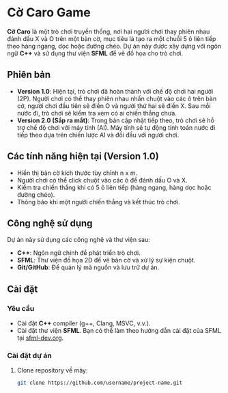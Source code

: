 # Cờ Caro Game

**Cờ Caro** là một trò chơi truyền thống, nơi hai người chơi thay phiên nhau đánh dấu X và O trên một bàn cờ, mục tiêu là tạo ra một chuỗi 5 ô liên tiếp theo hàng ngang, dọc hoặc đường chéo. Dự án này được xây dựng với ngôn ngữ **C++** và sử dụng thư viện **SFML** để vẽ đồ họa cho trò chơi.

## Phiên bản

- **Version 1.0**: Hiện tại, trò chơi đã hoàn thành với chế độ chơi hai người (2P). Người chơi có thể thay phiên nhau nhấn chuột vào các ô trên bàn cờ, người chơi đầu tiên sẽ điền O và người thứ hai sẽ điền X. Sau mỗi nước đi, trò chơi sẽ kiểm tra xem có ai chiến thắng chưa.
- **Version 2.0 (Sắp ra mắt)**: Trong bản cập nhật tiếp theo, trò chơi sẽ hỗ trợ chế độ chơi với máy tính (AI). Máy tính sẽ tự động tính toán nước đi tiếp theo dựa trên chiến lược AI và đối đầu với người chơi.

## Các tính năng hiện tại (Version 1.0)

- Hiển thị bàn cờ kích thước tùy chỉnh n x m.
- Người chơi có thể click chuột vào các ô để đánh dấu O và X.
- Kiểm tra chiến thắng khi có 5 ô liên tiếp (hàng ngang, hàng dọc hoặc đường chéo).
- Thông báo khi một người chiến thắng và kết thúc trò chơi.

## Công nghệ sử dụng

Dự án này sử dụng các công nghệ và thư viện sau:

- **C++**: Ngôn ngữ chính để phát triển trò chơi.
- **SFML**: Thư viện đồ họa 2D để vẽ bàn cờ và xử lý sự kiện chuột.
- **Git/GitHub**: Để quản lý mã nguồn và lưu trữ dự án.

## Cài đặt

### Yêu cầu

- Cài đặt **C++** compiler (g++, Clang, MSVC, v.v.).
- Cài đặt thư viện **SFML**. Bạn có thể làm theo hướng dẫn cài đặt của SFML tại [sfml-dev.org](https://www.sfml-dev.org/download.php).

### Cài đặt dự án

1. Clone repository về máy:
   ```bash
   git clone https://github.com/username/project-name.git
